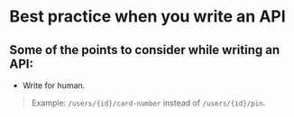 # Best practice when you write an API

## Some of the points to consider while writing an API:

  - Write for human.
  > Example: ```/users/{id}/card-number``` instead of ```/users/{id}/pin```.
